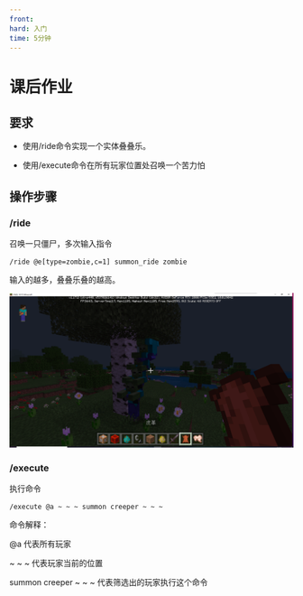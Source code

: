 ```yaml
---
front:
hard: 入门
time: 5分钟
---
```

# 课后作业

## 要求

- 使用/ride命令实现一个实体叠叠乐。

- 使用/execute命令在所有玩家位置处召唤一个苦力怕

## 操作步骤

### /ride

召唤一只僵尸，多次输入指令

```
/ride @e[type=zombie,c=1] summon_ride zombie
```

输入的越多，叠叠乐叠的越高。

![](./images/16.png)

### /execute

执行命令

```
/execute @a ~ ~ ~ summon creeper ~ ~ ~
```

命令解释：

@a 代表所有玩家

~ ~ ~ 代表玩家当前的位置

summon creeper ~ ~ ~ 代表筛选出的玩家执行这个命令

